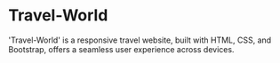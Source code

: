 # Travel-World
'Travel-World' is a responsive travel website, built with HTML, CSS, and Bootstrap, offers a seamless user experience across devices.
